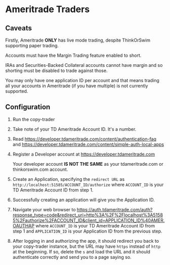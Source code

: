Ameritrade Traders
==

Caveats
--
Firstly, Ameritrade **ONLY** has live mode trading, despite ThinkOrSwim
supporting paper trading.

Accounts must have the Margin Trading feature enabled to short.

IRAs and Securities-Backed Collateral accounts cannot have margin and so shorting must be disabled to trade against those.

You may only have one application ID per account and that means trading all your accounts in Ameritrade (if you have multiple) is not currently supported.

Configuration
--

1. Run the copy-trader
1. Take note of your TD Ameritrade Account ID. It's a number.
1. Read https://developer.tdameritrade.com/content/authentication-faq and
   https://developer.tdameritrade.com/content/simple-auth-local-apps
1. Register a Developer account at https://developer.tdameritrade.com

    Your developer account **IS NOT THE SAME** as your tdameritrade.com or thinkorswim.com account.

1. Create an Application, specifying the `redirect URL` as
   `http://localhost:51585/ACCOUNT_ID/authorize` where `ACCOUNT_ID` is your TD
   Ameritrade Account ID from step 1.
   
1. Successfully creating an application will give you the Application ID.
   
1. Navigate your web browser to 
   https://auth.tdameritrade.com/auth?response_type=code&redirect_uri=http%3A%2F%2Flocalhost%3A51585%2Fauthorize%2FACCOUNT_ID&client_id=APPLICATION_ID%40AMER.OAUTHAP
   where `ACCOUNT_ID` is your TD Ameritrade Account ID from step 1 and
   `APPLICATION_ID` is your Application ID from the previous step.

1. After logging in and authorizing the app, it should redirect you back to your
   copy-trader instance, but the URL may have `https` instead of `http` at the
   beginning. If so, delete the `s` and load the URL and it should authenticate
   correctly and send you to a page saying so.
